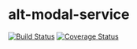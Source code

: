 # alt-modal-service
[![Build Status](https://secure.travis-ci.org/dsn-nimbus/alt-modal-service.png?branch=master)](https://travis-ci.org/dsn-nimbus/alt-modal-service)
[![Coverage Status](https://coveralls.io/repos/dsn-nimbus/alt-modal-service/badge.svg?branch=master&service=github)](https://coveralls.io/r/dsn-nimbus/alt-modal-service/?branch=master)
